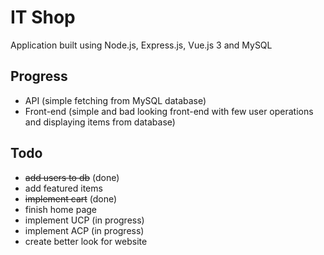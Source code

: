 # IT Shop

Application built using Node.js, Express.js, Vue.js 3 and MySQL

## Progress
 - API (simple fetching from MySQL database)
 - Front-end (simple and bad looking front-end with few user operations and displaying items from database)

## Todo
 - ~~add users to db~~ (done)
 - add featured items
 - ~~implement cart~~ (done)
 - finish home page
 - implement UCP (in progress)
 - implement ACP (in progress)
 - create better look for website
